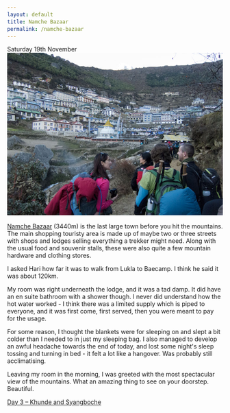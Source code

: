 ```yaml
---
layout: default
title: Namche Bazaar
permalink: /namche-bazaar
---
```


Saturday 19th November
![](/assets/namche.jpg "Namche Bazaar")

<a href="http://en.wikipedia.org/wiki/Namche_Bazaar">Namche Bazaar</a> (3440m) is the last large town before you hit the mountains. The main shopping touristy area is made up of maybe two or three streets with shops and lodges selling everything a trekker might need. Along with the usual food and souvenir stalls, these were also quite a few mountain hardware and clothing stores.

I asked Hari how far it was to walk from Lukla to Baecamp. I think he said it was about 120km.

My room was right underneath the lodge, and it was a tad damp. It did have an en suite bathroom with a shower though. I never did understand how the hot water worked - I think there was a limited supply which is piped to everyone, and it was first come, first served, then you were meant to pay for the usage.

For some reason, I thought the blankets were for sleeping on and slept a bit colder than I needed to in just my sleeping bag. I also managed to develop an awful headache towards the end of today, and lost some night's sleep tossing and turning in bed - it felt a lot like a hangover. Was probably still acclimatising.

Leaving my room in the morning, I was greeted with the most spectacular view of the mountains. What an amazing thing to see on your doorstep. Beautiful.

<a href="/khunde-syangboche/" title="Day 3 – Khunde and Syangboche">Day 3 – Khunde and Syangboche</a>

